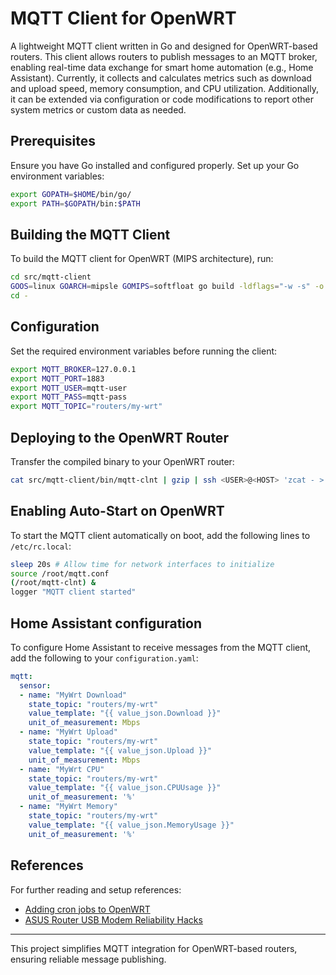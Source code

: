 # MQTT Client for OpenWRT

A lightweight MQTT client written in Go and designed for OpenWRT-based routers. This client allows routers to publish messages to an MQTT broker, enabling real-time data exchange for smart home automation (e.g., Home Assistant). Currently, it collects and calculates metrics such as download and upload speed, memory consumption, and CPU utilization. Additionally, it can be extended via configuration or code modifications to report other system metrics or custom data as needed.

## Prerequisites

Ensure you have Go installed and configured properly. Set up your Go environment variables:

```sh
export GOPATH=$HOME/bin/go/
export PATH=$GOPATH/bin:$PATH
```

## Building the MQTT Client

To build the MQTT client for OpenWRT (MIPS architecture), run:

```sh
cd src/mqtt-client
GOOS=linux GOARCH=mipsle GOMIPS=softfloat go build -ldflags="-w -s" -o bin/mqtt-clnt
cd -
```

## Configuration

Set the required environment variables before running the client:

```sh
export MQTT_BROKER=127.0.0.1
export MQTT_PORT=1883
export MQTT_USER=mqtt-user
export MQTT_PASS=mqtt-pass
export MQTT_TOPIC="routers/my-wrt"
```

## Deploying to the OpenWRT Router

Transfer the compiled binary to your OpenWRT router:

```sh
cat src/mqtt-client/bin/mqtt-clnt | gzip | ssh <USER>@<HOST> 'zcat - > mqtt-clnt'
```

## Enabling Auto-Start on OpenWRT

To start the MQTT client automatically on boot, add the following lines to `/etc/rc.local`:

```sh
sleep 20s # Allow time for network interfaces to initialize
source /root/mqtt.conf
(/root/mqtt-clnt) &
logger "MQTT client started"
```

## Home Assistant configuration
To configure Home Assistant to receive messages from the MQTT client, add the following to your `configuration.yaml`:

```yaml
mqtt:
  sensor:
  - name: "MyWrt Download"
    state_topic: "routers/my-wrt"
    value_template: "{{ value_json.Download }}"
    unit_of_measurement: Mbps
  - name: "MyWrt Upload"
    state_topic: "routers/my-wrt"
    value_template: "{{ value_json.Upload }}"
    unit_of_measurement: Mbps
  - name: "MyWrt CPU"
    state_topic: "routers/my-wrt"
    value_template: "{{ value_json.CPUUsage }}"
    unit_of_measurement: '%'
  - name: "MyWrt Memory"
    state_topic: "routers/my-wrt"
    value_template: "{{ value_json.MemoryUsage }}"
    unit_of_measurement: '%'
```


## References

For further reading and setup references:

- [Adding cron jobs to OpenWRT](http://www.giuseppeparrello.it/en/net_router_howto_add_cron_jobs.php)
- [ASUS Router USB Modem Reliability Hacks](https://medium.com/@johnsercel/asus-router-usb-modem-initial-reliability-hacks-74885a2ff318)

---

This project simplifies MQTT integration for OpenWRT-based routers, ensuring reliable message publishing.
